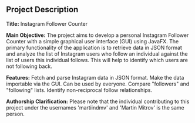 ## **Project Description**

**Title:** Instagram Follower Counter

**Main Objective:** The project aims to develop a personal Instagram Follower Counter with a simple graphical user interface (GUI) using JavaFX. The primary functionality of the application is to retrieve data in JSON format and analyze the list of Instagram users who follow an individual against the list of users this individual follows. This will help to identify which users are not following back.

**Features:**
Fetch and parse Instagram data in JSON format.
Make the data importable via the GUI. Can be used by everyone.
Compare "followers" and "following" lists.
Identify non-reciprocal follow relationships.

**Authorship Clarification:**
Please note that the individual contributing to this project under the usernames 'martiindmv' and 'Martin Mitrov' is the same person.
